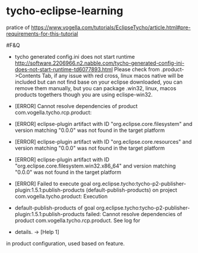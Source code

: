 # tycho-eclipse-learning
pratice of https://www.vogella.com/tutorials/EclipseTycho/article.html#pre-requirements-for-this-tutorial

#F&Q
* tycho generated config.ini does not start runtime 
http://software.2206966.n2.nabble.com/tycho-generated-config-ini-does-not-start-runtime-td6077893.html
Please check from .product->Contents Tab, if any issue with red cross, linux macos native will be included but can not find base on your eclipse downloaded, you can remove them manually, but you can package .win32, linux, macos products togethers though you are using eclispe-win32.

* [ERROR] Cannot resolve dependencies of product com.vogella.tycho.rcp.product:
* [ERROR]   eclipse-plugin artifact with ID "org.eclipse.core.filesystem" and version matching "0.0.0" was not found in the target platform
* [ERROR]   eclipse-plugin artifact with ID "org.eclipse.core.resources" and version matching "0.0.0" was not found in the target platform
* [ERROR]   eclipse-plugin artifact with ID "org.eclipse.core.filesystem.win32.x86_64" and version matching "0.0.0" was not found in the target platform
* [ERROR] Failed to execute goal org.eclipse.tycho:tycho-p2-publisher-plugin:1.5.1:publish-products (default-publish-products) on project com.vogella.tycho.product: Execution 
* default-publish-products of goal org.eclipse.tycho:tycho-p2-publisher-plugin:1.5.1:publish-products failed: Cannot resolve dependencies of product com.vogella.tycho.rcp.product. See log for 
* details. -> [Help 1]

in product configuration, used based on feature.